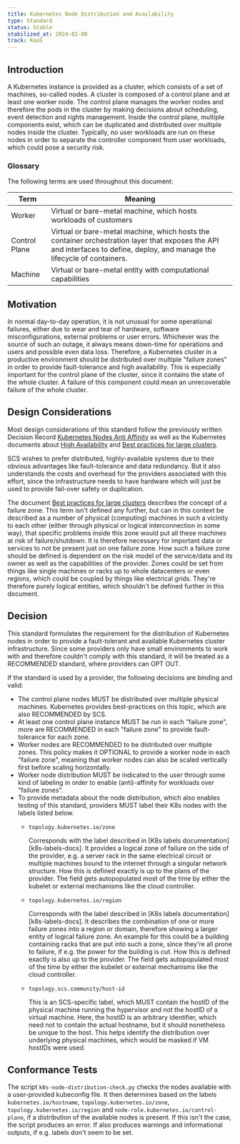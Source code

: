```yaml
---
title: Kubernetes Node Distribution and Availability
type: Standard
status: Stable
stabilized_at: 2024-02-08
track: KaaS
---
```


## Introduction

A Kubernetes instance is provided as a cluster, which consists of a set of machines,
so-called nodes. A cluster is composed of a control plane and at least one worker node.
The control plane manages the worker nodes and therefore the pods in the cluster by making
decisions about scheduling, event detection and rights management. Inside the control plane,
multiple components exist, which can be duplicated and distributed over multiple nodes
inside the cluster. Typically, no user workloads are run on these nodes in order to
separate the controller component from user workloads, which could pose a security risk.

### Glossary

The following terms are used throughout this document:

| Term          | Meaning                                                                                                                                                                     |
|---------------|-----------------------------------------------------------------------------------------------------------------------------------------------------------------------------|
| Worker        | Virtual or bare-metal machine, which hosts workloads of customers                                                                                                           |
| Control Plane | Virtual or bare-metal machine, which hosts the container orchestration layer that exposes the API and interfaces to define, deploy, and manage the lifecycle of containers. |
| Machine       | Virtual or bare-metal entity with computational capabilities                                                                                                                |

## Motivation

In normal day-to-day operation, it is not unusual for some operational failures, either
due to wear and tear of hardware, software misconfigurations, external problems or
user errors. Whichever was the source of such an outage, it always means down-time for
operations and users and possible even data loss.
Therefore, a Kubernetes cluster in a productive environment should be distributed over
multiple "failure zones" in order to provide fault-tolerance and high availability.
This is especially important for the control plane of the cluster, since it contains the
state of the whole cluster. A failure of this component could mean an unrecoverable failure
of the whole cluster.

## Design Considerations

Most design considerations of this standard follow the previously written Decision Record
[Kubernetes Nodes Anti Affinity][scs-0213-v1] as well as the Kubernetes documents about
[High Availability][k8s-ha] and [Best practices for large clusters][k8s-large-clusters].

SCS wishes to prefer distributed, highly-available systems due to their obvious advantages
like fault-tolerance and data redundancy. But it also understands the costs and overhead
for the providers associated with this effort, since the infrastructure needs to have
hardware which will just be used to provide fail-over safety or duplication.

The document [Best practices for large clusters][k8s-large-clusters] describes the concept of a failure zone.
This term isn't defined any further, but can in this context be described as a number of
physical (computing) machines in such a vicinity to each other (either through physical
or logical interconnection in some way), that specific problems inside this zone would put
all these machines at risk of failure/shutdown. It is therefore necessary for important
data or services to not be present just on one failure zone.
How such a failure zone should be defined is dependent on the risk model of the service/data
and its owner as well as the capabilities of the provider. Zones could be set from things
like single machines or racks up to whole datacenters or even regions, which could be
coupled by things like electrical grids. They're therefore purely logical entities, which
shouldn't be defined further in this document.

## Decision

This standard formulates the requirement for the distribution of Kubernetes nodes in order
to provide a fault-tolerant and available Kubernetes cluster infrastructure.
Since some providers only have small environments to work with and therefore couldn't
comply with this standard, it will be treated as a RECOMMENDED standard, where providers
can OPT OUT.

If the standard is used by a provider, the following decisions are binding and valid:

- The control plane nodes MUST be distributed over multiple physical machines. Kubernetes
  provides best-practices on this topic, which are also RECOMMENDED by SCS.
- At least one control plane instance MUST be run in each "failure zone", more are
  RECOMMENDED in each "failure zone" to provide fault-tolerance for each zone.
- Worker nodes are RECOMMENDED to be distributed over multiple zones. This policy makes
  it OPTIONAL to provide a worker node in each "failure zone", meaning that worker nodes
  can also be scaled vertically first before scaling horizontally.
- Worker node distribution MUST be indicated to the user through some kind of labeling
  in order to enable (anti)-affinity for workloads over "failure zones".
- To provide metadata about the node distribution, which also enables testing of this standard,
  providers MUST label their K8s nodes with the labels listed below.
  - `topology.kubernetes.io/zone`

    Corresponds with the label described in [K8s labels documentation][k8s-labels-docs].
    It provides a logical zone of failure on the side of the provider, e.g. a server rack
    in the same electrical circuit or multiple machines bound to the internet through a
    singular network structure. How this is defined exactly is up to the plans of the provider.
    The field gets autopopulated most of the time by either the kubelet or external mechanisms
    like the cloud controller.

  - `topology.kubernetes.io/region`

    Corresponds with the label described in [K8s labels documentation][k8s-labels-docs].
    It describes the combination of one or more failure zones into a region or domain, therefore
    showing a larger entity of logical failure zone. An example for this could be a building
    containing racks that are put into such a zone, since they're all prone to failure, if e.g.
    the power for the building is cut. How this is defined exactly is also up to the provider.
    The field gets autopopulated most of the time by either the kubelet or external mechanisms
    like the cloud controller.

  - `topology.scs.community/host-id`

    This is an SCS-specific label, which MUST contain the hostID of the physical machine running
    the hypervisor and not the hostID of a virtual machine. Here, the hostID is an arbitrary identifier,
    which need not to contain the actual hostname, but it should nonetheless be unique to the host.
    This helps identify the distribution over underlying physical machines,
    which would be masked if VM hostIDs were used.

## Conformance Tests

The script `k8s-node-distribution-check.py` checks the nodes available with a user-provided
kubeconfig file. It then determines based on the labels `kubernetes.io/hostname`, `topology.kubernetes.io/zone`,
`topology.kubernetes.io/region` and `node-role.kubernetes.io/control-plane`, if a distribution
of the available nodes is present. If this isn't the case, the script produces an error.
If also produces warnings and informational outputs, if e.g. labels don't seem to be set.

[k8s-ha]: https://kubernetes.io/docs/setup/production-environment/tools/kubeadm/high-availability/
[k8s-large-clusters]: https://kubernetes.io/docs/setup/best-practices/cluster-large/
[scs-0213-v1]: https://github.com/SovereignCloudStack/standards/blob/main/Standards/scs-0213-v1-k8s-nodes-anti-affinity.md
